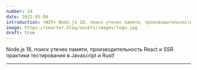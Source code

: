 ```yaml
---
number: 14
date: 2022-05-04
introduction: <WIP> Node.js 18, поиск утечек памяти, производительность React и SSR практики тестирования в Javascript и Rust!
image: https://smarter.blog/assets/images/lego.jpg
draft: true
---
```


Node.js 18, поиск утечек памяти, производительность React и SSR практики тестирования в Javascript и Rust!

<hr />
